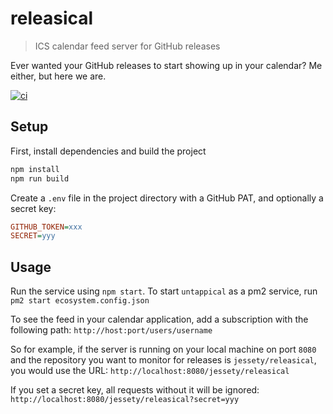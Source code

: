 # releasical

> ICS calendar feed server for GitHub releases

Ever wanted your GitHub releases to start showing up in your calendar? Me either, but here we are.

[![ci](https://github.com/jessety/releasical/workflows/ci/badge.svg)](https://github.com/jessety/releasical/actions/workflows/ci.yml)

## Setup

First, install dependencies and build the project

```bash
npm install
npm run build
```

Create a `.env` file in the project directory with a GitHub PAT, and optionally a secret key:

```ini
GITHUB_TOKEN=xxx
SECRET=yyy
```

## Usage

Run the service using `npm start`. To start `untappical` as a pm2 service, run `pm2 start ecosystem.config.json`

To see the feed in your calendar application, add a subscription with the following path:
`http://host:port/users/username`

So for example, if the server is running on your local machine on port `8080` and the repository you want to monitor for releases is `jessety/releasical`, you would use the URL:
`http://localhost:8080/jessety/releasical`

If you set a secret key, all requests without it will be ignored:
`http://localhost:8080/jessety/releasical?secret=yyy`
